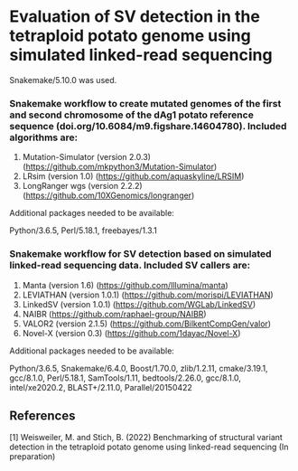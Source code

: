 # Evaluation of SV detection in the tetraploid potato genome using simulated linked-read sequencing

Snakemake/5.10.0 was used.

### Snakemake workflow to create mutated genomes of the first and second chromosome of the dAg1 potato reference sequence (doi.org/10.6084/m9.figshare.14604780). Included algorithms are:

1) Mutation-Simulator (version 2.0.3) (https://github.com/mkpython3/Mutation-Simulator)
2) LRsim (version 1.0) (https://github.com/aquaskyline/LRSIM)
3) LongRanger wgs (version 2.2.2) (https://github.com/10XGenomics/longranger)

Additional packages needed to be available:

Python/3.6.5, Perl/5.18.1, freebayes/1.3.1


### Snakemake workflow for SV detection based on simulated linked-read sequencing data. Included SV callers are:

1) Manta (version 1.6) (https://github.com/Illumina/manta)
2) LEVIATHAN (version 1.0.1) (https://github.com/morispi/LEVIATHAN)
3) LinkedSV (version 1.0.1) (https://github.com/WGLab/LinkedSV)
4) NAIBR (https://github.com/raphael-group/NAIBR)
5) VALOR2 (version 2.1.5) (https://github.com/BilkentCompGen/valor)
6) Novel-X (version 0.3) (https://github.com/1dayac/Novel-X)

Additional packages needed to be available:

Python/3.6.5, Snakemake/6.4.0, Boost/1.70.0, zlib/1.2.11, cmake/3.19.1, gcc/8.1.0, Perl/5.18.1, SamTools/1.11, bedtools/2.26.0, gcc/8.1.0, intel/xe2020.2, BLAST+/2.11.0, Parallel/20150422

## References

[1] Weisweiler, M. and Stich, B. (2022) Benchmarking of structural variant detection in the tetraploid potato genome using linked-read sequencing (In preparation)
